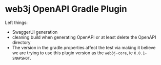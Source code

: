 web3j OpenAPI Gradle Plugin
===================

Left things:
- SwaggerUI generation
- cleaning build when generating OpenAPI or at least delete the OpenAPI directory
- The version in the gradle.properties affect the test via making it believe we are trying to use this plugin version as the `web3j-core`, ie `0.0.1-SNAPSHOT`.
